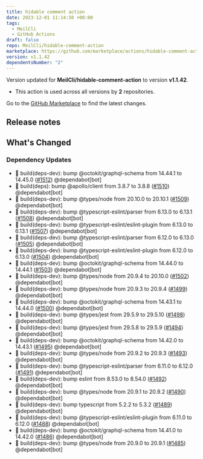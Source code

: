 ```yaml
---
title: hidable comment action
date: 2023-12-01 11:14:50 +00:00
tags:
  - MeilCli
  - GitHub Actions
draft: false
repo: MeilCli/hidable-comment-action
marketplace: https://github.com/marketplace/actions/hidable-comment-action
version: v1.1.42
dependentsNumber: "2"
---
```



Version updated for **MeilCli/hidable-comment-action** to version **v1.1.42**.
- This action is used across all versions by **2** repositories.

Go to the [GitHub Marketplace](https://github.com/marketplace/actions/hidable-comment-action) to find the latest changes.

## Release notes

## What's Changed
### Dependency Updates
- :green_book: build(deps-dev): bump @octokit/graphql-schema from 14.44.1 to 14.45.0 ([#1512](https://github.com/MeilCli/hidable-comment-action/pull/1512)) @dependabot[bot]
- :green_book: build(deps): bump @apollo/client from 3.8.7 to 3.8.8 ([#1510](https://github.com/MeilCli/hidable-comment-action/pull/1510)) @dependabot[bot]
- :green_book: build(deps-dev): bump @types/node from 20.10.0 to 20.10.1 ([#1509](https://github.com/MeilCli/hidable-comment-action/pull/1509)) @dependabot[bot]
- :green_book: build(deps-dev): bump @typescript-eslint/parser from 6.13.0 to 6.13.1 ([#1508](https://github.com/MeilCli/hidable-comment-action/pull/1508)) @dependabot[bot]
- :green_book: build(deps-dev): bump @typescript-eslint/eslint-plugin from 6.13.0 to 6.13.1 ([#1507](https://github.com/MeilCli/hidable-comment-action/pull/1507)) @dependabot[bot]
- :green_book: build(deps-dev): bump @typescript-eslint/parser from 6.12.0 to 6.13.0 ([#1505](https://github.com/MeilCli/hidable-comment-action/pull/1505)) @dependabot[bot]
- :green_book: build(deps-dev): bump @typescript-eslint/eslint-plugin from 6.12.0 to 6.13.0 ([#1504](https://github.com/MeilCli/hidable-comment-action/pull/1504)) @dependabot[bot]
- :green_book: build(deps-dev): bump @octokit/graphql-schema from 14.44.0 to 14.44.1 ([#1503](https://github.com/MeilCli/hidable-comment-action/pull/1503)) @dependabot[bot]
- :green_book: build(deps-dev): bump @types/node from 20.9.4 to 20.10.0 ([#1502](https://github.com/MeilCli/hidable-comment-action/pull/1502)) @dependabot[bot]
- :green_book: build(deps-dev): bump @types/node from 20.9.3 to 20.9.4 ([#1499](https://github.com/MeilCli/hidable-comment-action/pull/1499)) @dependabot[bot]
- :green_book: build(deps-dev): bump @octokit/graphql-schema from 14.43.1 to 14.44.0 ([#1500](https://github.com/MeilCli/hidable-comment-action/pull/1500)) @dependabot[bot]
- :green_book: build(deps-dev): bump @types/jest from 29.5.9 to 29.5.10 ([#1498](https://github.com/MeilCli/hidable-comment-action/pull/1498)) @dependabot[bot]
- :green_book: build(deps-dev): bump @types/jest from 29.5.8 to 29.5.9 ([#1494](https://github.com/MeilCli/hidable-comment-action/pull/1494)) @dependabot[bot]
- :green_book: build(deps-dev): bump @octokit/graphql-schema from 14.42.0 to 14.43.1 ([#1495](https://github.com/MeilCli/hidable-comment-action/pull/1495)) @dependabot[bot]
- :green_book: build(deps-dev): bump @types/node from 20.9.2 to 20.9.3 ([#1493](https://github.com/MeilCli/hidable-comment-action/pull/1493)) @dependabot[bot]
- :green_book: build(deps-dev): bump @typescript-eslint/parser from 6.11.0 to 6.12.0 ([#1491](https://github.com/MeilCli/hidable-comment-action/pull/1491)) @dependabot[bot]
- :green_book: build(deps-dev): bump eslint from 8.53.0 to 8.54.0 ([#1492](https://github.com/MeilCli/hidable-comment-action/pull/1492)) @dependabot[bot]
- :green_book: build(deps-dev): bump @types/node from 20.9.1 to 20.9.2 ([#1490](https://github.com/MeilCli/hidable-comment-action/pull/1490)) @dependabot[bot]
- :green_book: build(deps-dev): bump typescript from 5.2.2 to 5.3.2 ([#1489](https://github.com/MeilCli/hidable-comment-action/pull/1489)) @dependabot[bot]
- :green_book: build(deps-dev): bump @typescript-eslint/eslint-plugin from 6.11.0 to 6.12.0 ([#1488](https://github.com/MeilCli/hidable-comment-action/pull/1488)) @dependabot[bot]
- :green_book: build(deps-dev): bump @octokit/graphql-schema from 14.41.0 to 14.42.0 ([#1486](https://github.com/MeilCli/hidable-comment-action/pull/1486)) @dependabot[bot]
- :green_book: build(deps-dev): bump @types/node from 20.9.0 to 20.9.1 ([#1485](https://github.com/MeilCli/hidable-comment-action/pull/1485)) @dependabot[bot]
